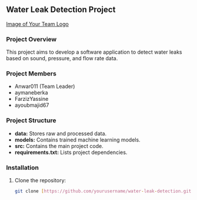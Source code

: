 ## Water Leak Detection Project

[Image of Your Team Logo](https://github.com/ayoubmajid67/hackathon-EDITION-2/blob/main/logo.png)

### Project Overview
This project aims to develop a software application to detect water leaks based on sound, pressure, and flow rate data.

### Project Members
* Anwar011 (Team Leader)
* aymaneberka
* FarzizYassine
* ayoubmajid67

### Project Structure
* **data:** Stores raw and processed data.
* **models:** Contains trained machine learning models.
* **src:** Contains the main project code.
* **requirements.txt:** Lists project dependencies.

### Installation
1. Clone the repository:
   ```bash
   git clone [https://github.com/yourusername/water-leak-detection.git](https://github.com/yourusername/water-leak-detection.git)
